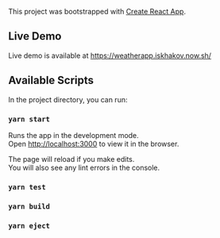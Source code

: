 This project was bootstrapped with [Create React App](https://github.com/facebook/create-react-app).

## Live Demo

Live demo is available at https://weatherapp.iskhakov.now.sh/

## Available Scripts

In the project directory, you can run:

### `yarn start`

Runs the app in the development mode.<br />
Open [http://localhost:3000](http://localhost:3000) to view it in the browser.

The page will reload if you make edits.<br />
You will also see any lint errors in the console.

### `yarn test`

### `yarn build`

### `yarn eject`
